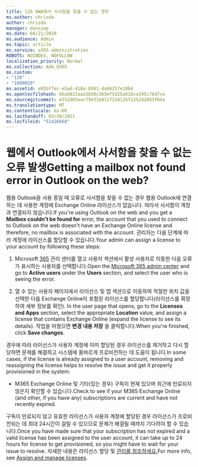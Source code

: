 ```yaml
---
title: 126 OWA에서 사서함을 찾을 수 없는 경우
ms.author: chrisda
author: chrisda
manager: dansimp
ms.date: 04/21/2020
ms.audience: Admin
ms.topic: article
ms.service: o365-administration
ROBOTS: NOINDEX, NOFOLLOW
localization_priority: Normal
ms.collection: Adm_O365
ms.custom:
- "126"
- "1600020"
ms.assetid: e85bffec-e5ad-418a-8561-dab6257e1864
ms.openlocfilehash: 6bab821aaa3b50c365ef5d25a61bca195c76d7ce
ms.sourcegitcommit: e552d65aac79433a911723412bf1252d20d3f0da
ms.translationtype: MT
ms.contentlocale: ko-KR
ms.lasthandoff: 03/30/2021
ms.locfileid: "51426668"
---
```

# <a name="getting-a-mailbox-not-found-error-in-outlook-on-the-web"></a><span data-ttu-id="43230-102">웹에서 Outlook에서 사서함을 찾을 수 없는 오류 발생</span><span class="sxs-lookup"><span data-stu-id="43230-102">Getting a mailbox not found error in Outlook on the web?</span></span>

<span data-ttu-id="43230-103">웹용 Outlook을 사용 중일 때  오류로 사서함을 찾을 수 없는 경우 웹용 Outlook에 연결하는 데 사용한 계정에 Exchange Online 라이선스가 없습니다. 따라서 사서함이 계정과 연결되지 않습니다.</span><span class="sxs-lookup"><span data-stu-id="43230-103">If you're using Outlook on the web and you get a **Mailbox couldn't be found for** error, the account that you used to connect to Outlook on the web doesn't have an Exchange Online license and therefore, no mailbox is associated with the account.</span></span> <span data-ttu-id="43230-104">관리자는 다음 단계에 따라 계정에 라이선스를 할당할 수 있습니다.</span><span class="sxs-lookup"><span data-stu-id="43230-104">Your admin can assign a license to your account by following these steps:</span></span>

1. <span data-ttu-id="43230-105">Microsoft [365](https://portal.office.com/adminportal/home#/homepage) 관리 센터를  열고 사용자  섹션에서 활성 사용자로 이동한 다음 오류가 표시하는 사용자를 선택합니다.</span><span class="sxs-lookup"><span data-stu-id="43230-105">Open the [Microsoft 365 admin center](https://portal.office.com/adminportal/home#/homepage) and go to **Active users** under the **Users** section, and select the user who is seeing the error.</span></span>

2. <span data-ttu-id="43230-106">열 수 있는 사용자 페이지에서 라이선스  및 앱 섹션으로 이동하여 적절한 위치 값을 선택한 다음 Exchange Online이 포함된 라이선스를 할당합니다(라이선스를 확장하여 세부 정보를 확인). </span><span class="sxs-lookup"><span data-stu-id="43230-106">In the user page that opens, go to the **Licenses and Apps** section, select the appropriate **Location** value, and assign a license that contains Exchange Online (expand the license to see its details).</span></span> <span data-ttu-id="43230-107">작업을 마쳤으면 **변경 내용 저장** 을 클릭합니다.</span><span class="sxs-lookup"><span data-stu-id="43230-107">When you're finished, click **Save changes**.</span></span>

<span data-ttu-id="43230-108">경우에 따라 라이선스가 사용자 계정에 이미 할당된 경우 라이선스를 제거하고 다시 할당하면 문제를 해결하고 시스템에 올바르게 프로비전하는 데 도움이 됩니다.</span><span class="sxs-lookup"><span data-stu-id="43230-108">In some cases, if the license is already assigned to a user account, removing and reassigning the license helps to resolve the issue and get it properly provisioned in the system:</span></span> 

- <span data-ttu-id="43230-109">M365 Exchange Online 및 기타(있는 경우) 구독이 현재 있으며 최근에 만료되지 않은지 확인할 수 있습니다.</span><span class="sxs-lookup"><span data-stu-id="43230-109">Check to see if your M365 Exchange Online (and other, if you have any) subscriptions are current and have not recently expired.</span></span>

<span data-ttu-id="43230-110">구독이 만료되지 않고 유효한 라이선스가 사용자 계정에 할당된 경우 라이선스가 프로비전되는 데 최대 24시간이 걸릴 수 있으므로 문제가 해결될 때까지 기다려야 할 수 있습니다.</span><span class="sxs-lookup"><span data-stu-id="43230-110">Once you have made sure that your subscription has not expired and a valid license has been assigned to the user account, it can take up to 24 hours for license to get provisioned, so you might have to wait for your issue to resolve.</span></span> <span data-ttu-id="43230-111">자세한 내용은 라이선스 할당 및 [관리를 참조하세요.](https://docs.microsoft.com/deployoffice/overview-licensing-activation-microsoft-365-apps#assign-and-manage-licenses)</span><span class="sxs-lookup"><span data-stu-id="43230-111">For more info, see [Assign and manage licenses](https://docs.microsoft.com/deployoffice/overview-licensing-activation-microsoft-365-apps#assign-and-manage-licenses).</span></span>